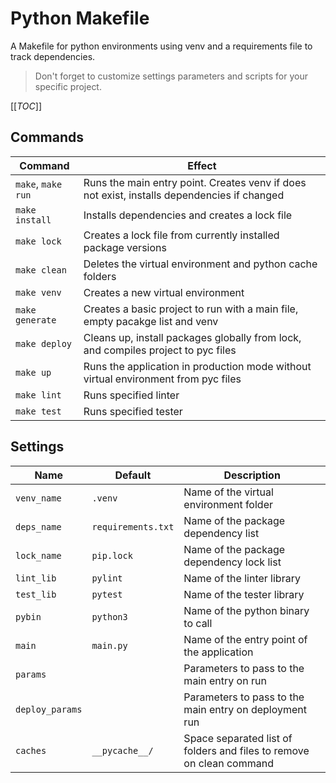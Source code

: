 # Python Makefile

A Makefile for python environments using venv and a requirements file to track dependencies.

> Don't forget to customize settings parameters and scripts for your specific project.

[[_TOC_]]

## Commands

|Command|Effect|
|---|---|
|`make`, `make run`|Runs the main entry point. Creates venv if does not exist, installs dependencies if changed|
|`make install`|Installs dependencies and creates a lock file|
|`make lock`|Creates a lock file from currently installed package versions|
|`make clean`|Deletes the virtual environment and python cache folders|
|`make venv`|Creates a new virtual environment|
|`make generate`|Creates a basic project to run with a main file, empty pacakge list and venv|
|`make deploy`|Cleans up, install packages globally from lock, and compiles project to pyc files|
|`make up`|Runs the application in production mode without virtual environment from pyc files|
|`make lint`|Runs specified linter|
|`make test`|Runs specified tester|

## Settings

|Name|Default|Description|
|---|---|---|
|`venv_name`|`.venv`|Name of the virtual environment folder|
|`deps_name`|`requirements.txt`|Name of the package dependency list|
|`lock_name`|`pip.lock`|Name of the package dependency lock list|
|`lint_lib`|`pylint`|Name of the linter library|
|`test_lib`|`pytest`|Name of the tester library|
|`pybin`|`python3`|Name of the python binary to call|
|`main`|`main.py`|Name of the entry point of the application|
|`params`||Parameters to pass to the main entry on run|
|`deploy_params`||Parameters to pass to the main entry on deployment run|
|`caches`|`__pycache__/`|Space separated list of folders and files to remove on clean command|
